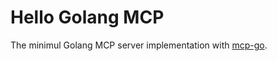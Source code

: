 # Hello Golang MCP

The minimul Golang MCP server implementation with [mcp-go](https://github.com/mark3labs/mcp-go).
